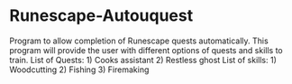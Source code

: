 # Runescape-Autouquest
Program to allow completion of Runescape quests automatically.
This program will provide the user with different options of quests and skills to train.
  List of Quests:
    1) Cooks assistant
    2) Restless ghost
  List of skills:
    1) Woodcutting
    2) Fishing
    3) Firemaking
